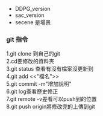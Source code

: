 * DDPG_version 
* sac_version 
* secene 是場景

### git 指令

1.git clone 到自己的git  
2.cd要修改的資料夾  
3.git status 查看有沒有檔案沒更新到  
4.git add <<"檔名">>  
5.git commit -m"增加說明"  
6.git log查看歷史修正  
7.git remote -v差看可以push到的位置  
8.git push origin將修改完的上傳到git  
